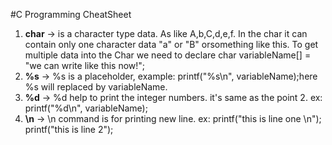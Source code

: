 #C Programming CheatSheet

1. <b>char</b> -> is a character type data. As like A,b,C,d,e,f. In the char it can contain only one character data "a" or "B" orsomething like this. To get multiple data into the Char we need to declare char variableName[] = "we can write like this now!";
2. <b>%s</b> -> %s is a placeholder, example: printf("%s\n", variableName);here %s will replaced by variableName.
3. <b>%d</b> -> %d help to print the integer numbers. it's same as the point 2. ex: printf("%d\n", variableName);
4. <b>\n</b> -> \n command is for printing new line. ex: printf("this is line one \n"); printf("this is line 2");
